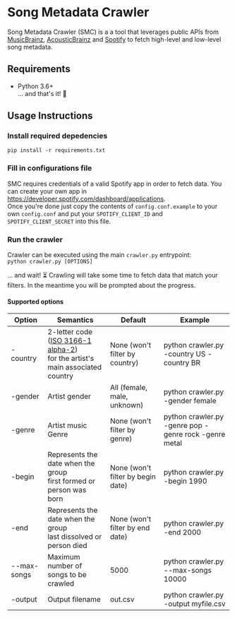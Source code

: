 # Song Metadata Crawler

Song Metadata Crawler (SMC) is a a tool that leverages public APIs from [MusicBrainz](https://musicbrainz.org), [AcousticBrainz](https://acousticbrainz.org/) and [Spotify](https://www.spotify.com) to fetch high-level and low-level song metadata.

## Requirements
- Python 3.6+  
... and that's it! :rocket:

## Usage Instructions
### Install required depedencies
`pip install -r requirements.txt`
### Fill in configurations file
SMC requires credentials of a valid Spotify app in order to fetch data. You can create your own app in https://developer.spotify.com/dashboard/applications.   
Once you're done just copy the contents of `config.conf.example` to your own `config.conf` and put your `SPOTIFY_CLIENT_ID` and `SPOTIFY_CLIENT_SECRET` into this file.

### Run the crawler
Crawler can be executed using the main `crawler.py` entrypoint:  
`python crawler.py [OPTIONS]`  
  
... and wait! :hourglass_flowing_sand: Crawling will take some time to fetch data that match your filters. In the meantime you will be prompted about the progress.

#### Supported options
| Option      | Semantics                                                                       | Default                           | Example                                               |
|-------------|---------------------------------------------------------------------------------|-----------------------------------|-------------------------------------------------------|
| -country    | 2-letter code ([ISO 3166-1 alpha-2](https://en.wikipedia.org/wiki/List_of_ISO_3166_country_codes)) <br>for the artist's main associated country  | None (won't filter by country)    | python crawler.py -country US -country BR             |
| -gender     | Artist gender                                                                   | All (female, male, unknown)       | python crawler.py -gender female                      |
| -genre      | Artist music Genre                                                              | None (won't filter by genre)      | python crawler.py -genre pop -genre rock -genre metal |
| -begin      | Represents the date when the group <br>first formed or person was born          | None (won't filter by begin date) | python crawler.py -begin 1990                         |
| -end        | Represents the date when the group <br>last dissolved or person died            | None (won't filter by end date)   | python crawler.py -end 2000                           |
| --max-songs | Maximum number of songs to be crawled                                           | 5000                              | python crawler.py --max-songs 10000                   |
| -output     | Output filename                                                                 | out.csv                           | python crawler.py -output myfile.csv                  |
